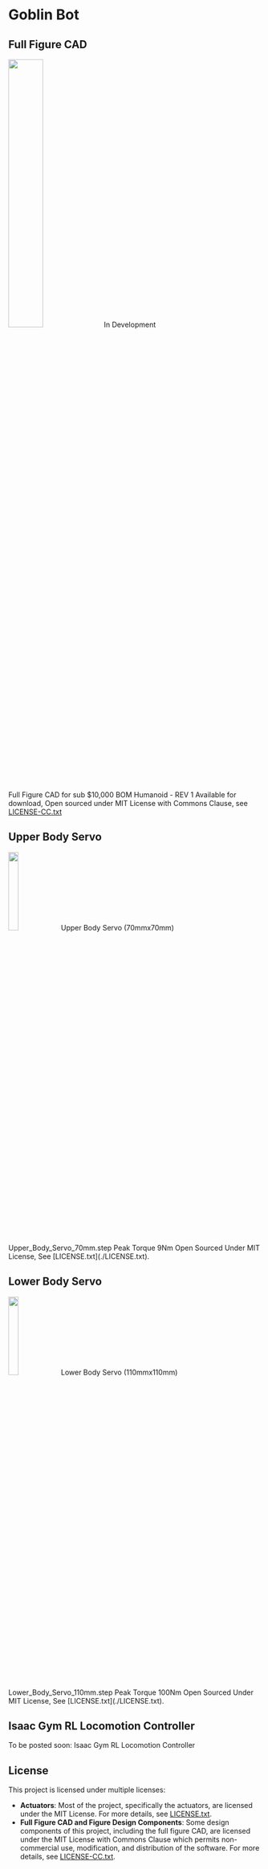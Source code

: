 # Goblin Bot

## Full Figure CAD
<img src="https://github.com/chris050200/legend-robot/blob/main/Master-Cross-Section-Latest.JPG" width=37% height=37% />
In Development 

Full Figure CAD for sub $10,000 BOM Humanoid - REV 1 Available for download, Open sourced under MIT License with Commons Clause, see [LICENSE-CC.txt](./LICENSE-CC.txt)

## Upper Body Servo
<img src="https://github.com/chris050200/legend-robot/blob/main/Upper_Body_Servo_70mm.JPG" width=20% height=20% />
Upper Body Servo (70mmx70mm) Upper_Body_Servo_70mm.step
Peak Torque 9Nm
Open Sourced Under MIT License, See [LICENSE.txt](./LICENSE.txt).

## Lower Body Servo
<img src="https://github.com/chris050200/legend-robot/blob/main/Lower_Body_Servo_110mmm.JPG" width=20% height=20% />
Lower Body Servo (110mmx110mm) Lower_Body_Servo_110mm.step
Peak Torque 100Nm
Open Sourced Under MIT License, See [LICENSE.txt](./LICENSE.txt).


## Isaac Gym RL Locomotion Controller
To be posted soon:
Isaac Gym RL Locomotion Controller

## License
This project is licensed under multiple licenses:

- **Actuators**: Most of the project, specifically the actuators, are licensed under the MIT License. For more details, see [LICENSE.txt](./LICENSE.txt).
- **Full Figure CAD and Figure Design Components**: Some design components of this project, including the full figure CAD, are licensed under the MIT License with Commons Clause which permits non-commercial use, modification, and distribution of the software. For more details, see [LICENSE-CC.txt](./LICENSE-CC.txt).
